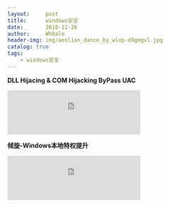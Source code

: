 ```yaml
---
layout:     post
title:      windows安全
date:       2018-12-26
author:     Wh0ale
header-img: img/aeolian_dance_by_wlop-d9gmgvl.jpg
catalog: true
tags:
    - windows安全
---
```


**DLL Hijacing & COM Hijacking ByPass UAC**

<iframe src="https://github.com/Wh0ale/Wh0ale.github.io/blob/master/pdf/windows%E5%AE%89%E5%85%A8/DLL%20Hijacing%20%26%20COM%20Hijacking%20ByPass%20UAC.pdf" style="width:300px; height:100px;" frameborder="0"></iframe>

**倾旋-Windows本地特权提升**

<iframe src="https://github.com/Wh0ale/Wh0ale.github.io/blob/master/pdf/windows%E5%AE%89%E5%85%A8/%E5%80%BE%E6%97%8B-Windows%E6%9C%AC%E5%9C%B0%E7%89%B9%E6%9D%83%E6%8F%90%E5%8D%87.pdf" style="width:300px; height:100px;" frameborder="0"></iframe>

<object type="application/pdf" data="pdf/windows安全/倾旋-Windows本地特权提升.pdf"
           id="review" style="width:800px;  height:750px; margin-top:45px;  margin-left:500px" >
</object>